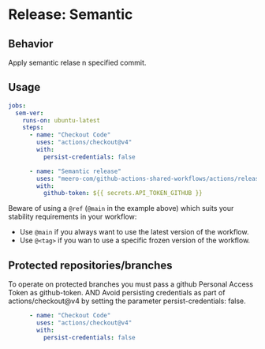 # Release: Semantic

## Behavior

Apply semantic relase n specified commit.

## Usage

```yaml
jobs:
  sem-ver:
    runs-on: ubuntu-latest
    steps:
      - name: "Checkout Code"
        uses: "actions/checkout@v4"
        with:
          persist-credentials: false

      - name: "Semantic release"
        uses: "meero-com/github-actions-shared-workflows/actions/release/semantic@main"
        with:
          github-token: ${{ secrets.API_TOKEN_GITHUB }}
```

Beware of using a `@ref` (`@main` in the example above) which suits your stability requirements in your workflow:

* Use `@main` if you always want to use the latest version of the workflow.
* Use `@<tag>` if you wan to use a specific frozen version of the workflow.

## Protected repositories/branches

To operate on protected branches you must pass a github Personal Access Token as github-token.
AND
Avoid persisting credentials as part of actions/checkout@v4 by setting the parameter persist-credentials: false.

```yaml
      - name: "Checkout Code"
        uses: "actions/checkout@v4"
        with:
          persist-credentials: false
```
